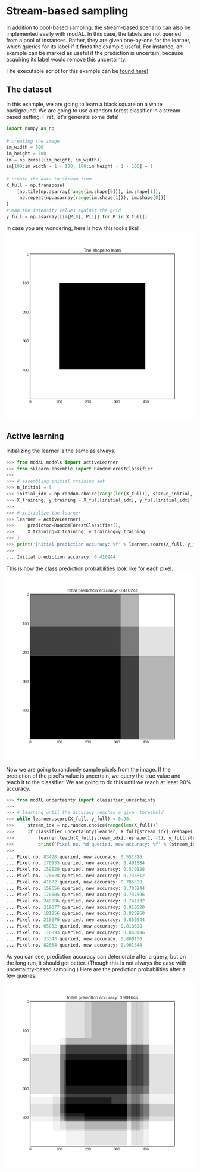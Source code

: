# Stream-based sampling
In addition to pool-based sampling, the stream-based scenario can also be implemented easily with modAL. In this case, the labels are not queried from a pool of instances. Rather, they are given one-by-one for the learner, which queries for its label if it finds the example useful. For instance, an example can be marked as useful if the prediction is uncertain, because acquiring its label would remove this uncertainty. 

The executable script for this example can be [found here!](https://github.com/cosmic-cortex/modAL/blob/master/examples/stream-based_sampling.py)

## The dataset
In this example, we are going to learn a black square on a white background. We are going to use a random forest classifier in a stream-based setting. First, let's generate some data!

```python
import numpy as np

# creating the image
im_width = 500
im_height = 500
im = np.zeros((im_height, im_width))
im[100:im_width - 1 - 100, 100:im_height - 1 - 100] = 1

# create the data to stream from
X_full = np.transpose(
    [np.tile(np.asarray(range(im.shape[0])), im.shape[1]),
     np.repeat(np.asarray(range(im.shape[1])), im.shape[0])]
)
# map the intensity values against the grid
y_full = np.asarray([im[P[0], P[1]] for P in X_full])
```

In case you are wondering, here is how this looks like!
![sbs-data](img/sbs-data.png)

## Active learning
Initializing the learner is the same as always.
```python
>>> from modAL.models import ActiveLearner
>>> from sklearn.ensemble import RandomForestClassifier
>>>
>>> # assembling initial training set
>>> n_initial = 5
>>> initial_idx = np.random.choice(range(len(X_full)), size=n_initial, replace=False)
>>> X_training, y_training = X_full[initial_idx], y_full[initial_idx]
>>> 
>>> # initialize the learner
>>> learner = ActiveLearner(
>>>     predictor=RandomForestClassifier(),
>>>     X_training=X_training, y_training=y_training
>>> )
>>> print('Initial prediction accuracy: %f' % learner.score(X_full, y_full))
>>>
... Initial prediction accuracy: 0.410244
```
This is how the class prediction probabilities look like for each pixel.
![sbs-initial](img/sbs-initial.png)

Now we are going to randomly sample pixels from the image. If the prediction of the pixel's value is uncertain, we query the true value and teach it to the classifier. We are going to do this until we reach at least 90% accuracy.
```python
>>> from modAL.uncertainty import classifier_uncertainty
>>> 
>>> # learning until the accuracy reaches a given threshold
>>> while learner.score(X_full, y_full) < 0.90:
>>>     stream_idx = np.random.choice(range(len(X_full)))
>>>     if classifier_uncertainty(learner, X_full[stream_idx].reshape(1, -1)) >= 0.4:
>>>         learner.teach(X_full[stream_idx].reshape(1, -1), y_full[stream_idx].reshape(-1, ))
>>>         print('Pixel no. %d queried, new accuracy: %f' % (stream_idx, learner.score(X_full, y_full)))
>>> 
... Pixel no. 83428 queried, new accuracy: 0.551316
... Pixel no. 170935 queried, new accuracy: 0.491884
... Pixel no. 159529 queried, new accuracy: 0.570128
... Pixel no. 170628 queried, new accuracy: 0.735812
... Pixel no. 41672 queried, new accuracy: 0.785508
... Pixel no. 158656 queried, new accuracy: 0.703844
... Pixel no. 170505 queried, new accuracy: 0.737596
... Pixel no. 248886 queried, new accuracy: 0.741332
... Pixel no. 219077 queried, new accuracy: 0.810620
... Pixel no. 181856 queried, new accuracy: 0.820960
... Pixel no. 215676 queried, new accuracy: 0.850944
... Pixel no. 65082 queried, new accuracy: 0.818608
... Pixel no. 116893 queried, new accuracy: 0.860196
... Pixel no. 33343 queried, new accuracy: 0.809160
... Pixel no. 82664 queried, new accuracy: 0.901644
```
As you can see, prediction accuracy can deteriorate after a query, but on the long run, it should get better. (Though this is not always the case with uncertainty-based sampling.) Here are the prediction probabilities after a few queries:
![sbs-final](img/sbs-final.png)
